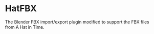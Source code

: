 # HatFBX
The Blender FBX import/export plugin modified to support the FBX files from A Hat in Time.

